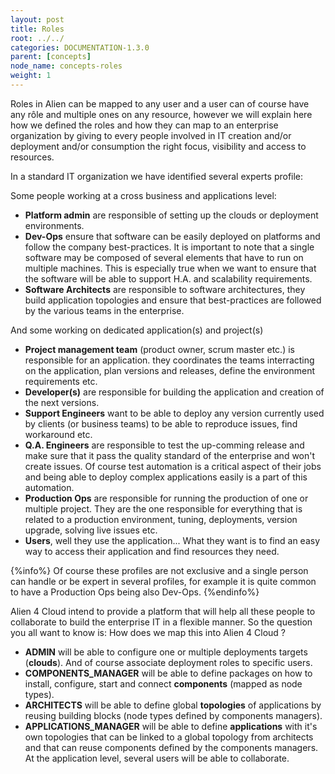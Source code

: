 ```yaml
---
layout: post
title: Roles
root: ../../
categories: DOCUMENTATION-1.3.0
parent: [concepts]
node_name: concepts-roles
weight: 1
---
```


Roles in Alien can be mapped to any user and a user can of course have any rôle and multiple ones on any resource, however we will explain here how we defined the roles and how they can map to an enterprise organization by giving to every people involved in IT creation and/or deployment and/or consumption the right focus, visibility and access to resources.

In a standard IT organization we have identified several experts profile:

Some people working at a cross business and applications level:

* __Platform admin__ are responsible of setting up the clouds or deployment environments.
* __Dev-Ops__ ensure that software can be easily deployed on platforms and follow the company best-practices. It is important to note that a single software may be composed of several elements that have to run on multiple machines. This is especially true when we want to ensure that the software will be able to support H.A. and scalability requirements.
* __Software Architects__ are responsible to software architectures, they build application topologies and ensure that best-practices are followed by the various teams in the enterprise.

And some working on dedicated application(s) and project(s)

* __Project management team__ (product owner, scrum master etc.) is responsible for an application. they coordinates the teams interracting on the application, plan versions and releases, define the environment requirements etc.
* __Developer(s)__ are responsible for building the application and creation of the next versions.
* __Support Engineers__ want to be able to deploy any version currently used by clients (or business teams) to be able to reproduce issues, find workaround etc.
* __Q.A. Engineers__ are responsible to test the up-comming release and make sure that it pass the quality standard of the enterprise and won't create issues. Of course test automation is a critical aspect of their jobs and being able to deploy complex applications easily is a part of this automation.
* __Production Ops__ are responsible for running the production of one or multiple project. They are the one responsible for everything that is related to a production environment, tuning, deployments, version upgrade, solving live issues etc.
* __Users__, well they use the application... What they want is to find an easy way to access their application and find resources they need.

{%info%}
 Of course these profiles are not exclusive and a single person can handle or be expert in several profiles, for example it is quite common to have a Production Ops being also Dev-Ops.
 {%endinfo%}

Alien 4 Cloud intend to provide a platform that will help all these people to collaborate to build the enterprise IT in a flexible manner. So the question you all want to know is: How does we map this into Alien 4 Cloud ?

 * __ADMIN__ will be able to configure one or multiple deployments targets (__clouds__). And of course associate deployment roles to specific users.
 * __COMPONENTS_MANAGER__ will be able to define packages on how to install, configure, start and connect __components__ (mapped as node types).
 * __ARCHITECTS__ will be able to define global __topologies__ of applications by reusing building blocks (node types defined by components managers).
 * __APPLICATIONS_MANAGER__ will be able to define __applications__ with it's own topologies that can be linked to a global topology from architects and that can reuse components defined by the components managers. At the application level, several users will be able to collaborate.
